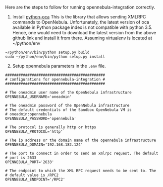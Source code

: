 Here are the steps to follow for running opennebula-integration correctly.

1. Install [python-oca](https://github.com/python-oca/python-oca)
This is the library that allows sending XMLRPC commands to OpenNebula. Unfortunately, the latest version of oca available in Python package index is not compatible with python 3.5. Hence, one would need to download the latest version from the above github link and install it from there.
Assuming virtualenv is located at ~/python/env

```
~/python/env/bin/python setup.py build
sudo ~/python/env/bin/python setup.py install
```

2. Setup opennebula parameters in the `.env` file.

```
#############################################
# configurations for opennebula-integration #
#############################################

# The oneadmin user name of the OpenNebula infrastructure
OPENNEBULA_USERNAME='oneadmin'

# The oneadmin password of the OpenNebula infrastructure
# The default credentials of the Sandbox OpenNebula VM is
# oneadmin:opennebula
OPENNEBULA_PASSWORD='opennebula'

# The protocol is generally http or https
OPENNEBULA_PROTOCOL='http'

# The ip address or the domain name of the opennebula infrastructure
OPENNEBULA_DOMAIN='192.168.182.124'

# The port to connect in order to send an xmlrpc request. The default
# port is 2633
OPENNEBULA_PORT='2633'

# The endpoint to which the XML RPC request needs to be sent to. The
# default value is /RPC2
OPENNEBULA_ENDPOINT='/RPC2'
```

